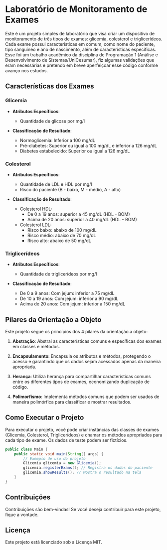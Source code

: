 # Laboratório de Monitoramento de Exames

Este é um projeto simples de laboratório que visa criar um dispositivo de monitoramento de três tipos de exames: glicemia, colesterol e triglicerídeos. Cada exame possui características em comum, como nome do paciente, tipo sanguíneo e ano de nascimento, além de características específicas. Esse foi um trabalho acadêmico da disciplina de Programação 1 (Análise e Desenvolvimento de Sistemas/UniCesumar), fiz algumas validações que eram necessárias e pretendo em breve aperfeiçoar esse código conforme avanço nos estudos.

## Características dos Exames

### Glicemia

- **Atributos Específicos**:
  - Quantidade de glicose por mg/l

- **Classificação de Resultado**:
  - Normoglicemia: Inferior a 100 mg/dL
  - Pré-diabetes: Superior ou igual a 100 mg/dL e inferior a 126 mg/dL
  - Diabetes estabelecido: Superior ou igual a 126 mg/dL

### Colesterol

- **Atributos Específicos**:
  - Quantidade de LDL e HDL por mg/l
  - Risco do paciente (B - baixo, M - médio, A - alto)

- **Classificação de Resultado**:
  - Colesterol HDL:
    - De 0 a 19 anos: superior a 45 mg/dL (HDL - BOM)
    - Acima de 20 anos: superior a 40 mg/dL (HDL - BOM)
  - Colesterol LDL:
    - Risco baixo: abaixo de 100 mg/dL
    - Risco médio: abaixo de 70 mg/dL
    - Risco alto: abaixo de 50 mg/dL

### Triglicerídeos

- **Atributos Específicos**:
  - Quantidade de triglicerídeos por mg/l

- **Classificação de Resultado**:
  - De 0 a 9 anos: Com jejum: inferior a 75 mg/dL
  - De 10 a 19 anos: Com jejum: inferior a 90 mg/dL
  - Acima de 20 anos: Com jejum: inferior a 150 mg/dL

## Pilares da Orientação a Objeto

Este projeto segue os princípios dos 4 pilares da orientação a objeto:

1. **Abstração**: Abstrai as características comuns e específicas dos exames em classes e métodos.

2. **Encapsulamento**: Encapsula os atributos e métodos, protegendo o acesso e garantindo que os dados sejam acessados apenas da maneira apropriada.

3. **Herança**: Utiliza herança para compartilhar características comuns entre os diferentes tipos de exames, economizando duplicação de código.

4. **Polimorfismo**: Implementa métodos comuns que podem ser usados de maneira polimórfica para classificar e mostrar resultados.

## Como Executar o Projeto

Para executar o projeto, você pode criar instâncias das classes de exames (Glicemia, Colesterol, Triglicerídeos) e chamar os métodos apropriados para cada tipo de exame. Os dados de teste podem ser fictícios.

```java
public class Main {
    public static void main(String[] args) {
        // Exemplo de uso do projeto
        Glicemia glicemia = new Glicemia();
        glicemia.registerExams(); // Registra os dados do paciente
        glicemia.showResults(); // Mostra o resultado na tela
    }
}
```

## Contribuições

Contribuições são bem-vindas! Se você deseja contribuir para este projeto, fique a vontade.

## Licença

Este projeto está licenciado sob a Licença MIT.

